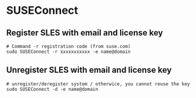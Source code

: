 # SUSEConnect

## Register SLES with email and license key  

```
# Command -r registration code (from suse.com) 
sudo SUSEConnect -r xxxxxxxxxxx -e name@domain
```

## Unregister SLES with email and license key 

```
# unregister/deregister system / otherwice, you cannot reuse the key 
sudo SUSEConnect -d -e name@domain
```
